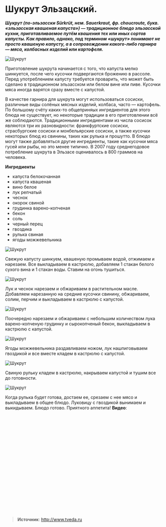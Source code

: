 # Шукрут Эльзацский.

_**Шукрут (по-эльзасски Sürkrüt, нем. Sauerkraut, фр. choucroute, букв. «эльзасская квашеная капуста») — традиционное блюдо эльзасской кухни, приготавливаемое путём квашения тех или иных сортов капусты. Как правило, однако, под термином «шукрут» понимают не просто квашеную капусту, а в сопровождении какого-либо гарнира — мяса, колбасных изделий или картофеля.**_

![Шукрут](/images/Kulinar/Myaso/chukrute_01.jpg 'Шукрут')

Приготовление шукрута начинается с того, что капуста мелко шинкуется, после чего кусочки подвергаются брожению в рассоле. Перед употреблением капусту требуется проварить, что может быть сделано в традиционном эльзасском или белом вине или пиве. Кусочки мяса иногда варятся сразу вместе с капустой.

В качестве гарнира для шукрута могут использоваться сосиски, различные виды солёных мясных изделий, колбаса, часто — картофель. По большому счёту каких-то общеприняых ингредиентов для этого блюда не существует, но некоторые традиции в его приготовлении всё же соблюдаются. Традиционными ингредиентами из числа сосисок являются три их разновидности: франкфуртские сосиски, страсбургские сосиски и монбельярские сосиски, а также кусочки некоторых блюд из свинины, таких как рулька и прошутто. В блюдо могут также добавляться другие ингредиенты, такие как кусочки мяса гусей или рыбы, но это менее типично. В 2007 году среднегодовое потребление шукрута в Эльзасе оценивалось в 800 граммов на человека.

**Ингредиенты**

- капуста белокочанная
- капуста квашеная
- вино белое
- лук репчатый
- чеснок
- окорок свиной
- грудинка варено-копченая
- бекон
- соль
- черный перец
- гвоздика
- рулька свиная
- ягоды можжевельника

![Шукрут](/images/Kulinar/Myaso/chukrute_02.jpg 'Шукрут')

Свежую капусту шинкуем, квашеную промываем водой, отжимаем и нарезаем. Все выкладываем в кастрюлю, добавляем 1 стакан белого сухого вина и 1 стакан воды. Ставим на огонь тушиться.

![Шукрут](/images/Kulinar/Myaso/chukrute_03.jpg 'Шукрут')

Лук и чеснок нарезаем и обжариваем в растительном масле. Добавляем нарезанную на средние кусочки свинину, обжариваем, солим, перчим и выкладываем в кастрюлю с капустой.

![Шукрут](/images/Kulinar/Myaso/chukrute_04.jpg 'Шукрут')

Поочередно нарезаем и обжариваем с небольшим количеством лука варено-копченую грудинку и сырокопченый бекон, выкладываем в кастрюлю с капустой.

![Шукрут](/images/Kulinar/Myaso/chukrute_05.jpg 'Шукрут')

Ягоды можжевельника раздавливаем ножом, лук нашпиговываем гвоздикой и все вместе кладем в кастрюлю с капустой.

![Шукрут](/images/Kulinar/Myaso/chukrute_06.jpg 'Шукрут')

Свиную рульку кладем в кастрюлю, накрываем капустой и тушим все до готовности.

![Шукрут](/images/Kulinar/Myaso/chukrute_07.jpg 'Шукрут')

Когда рулька будет готова, достаем ее, срезаем с нее мясо и выкладываем в общее блюдо. Луковицу с гвоздикой вынимаем и выкидываем. Блюдо готово. Приятного аппетита!
**Видео**:

<div class="youtube" id="2aqBI7aFlK8" style="width: 560px; height: 315px;"></div>

> **Источник**: http://www.tveda.ru
